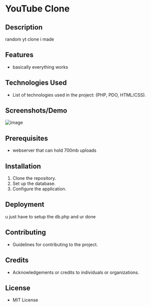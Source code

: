 # YouTube Clone

## Description

random yt clone i made

## Features

- basically everything works

## Technologies Used

- List of technologies used in the project: (PHP, PDO, HTML/CSS).

## Screenshots/Demo

![image](https://github.com/juan7180/YT-Clone/assets/113482741/ba7a099a-f8ca-4fbd-ac98-d8248284c3c6)


## Prerequisites

- webserver that can hold 700mb uploads

## Installation

1. Clone the repository.
2. Set up the database.
3. Configure the application.


## Deployment

u just have to setup the db.php and ur done


## Contributing

- Guidelines for contributing to the project.

## Credits

- Acknowledgements or credits to individuals or organizations.

## License

- MIT License
